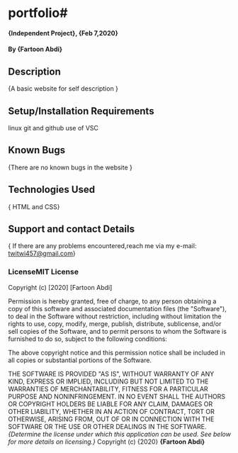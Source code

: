 # portfolio# 
#### {Independent Project}, {Feb 7,2020}
#### By **{Fartoon Abdi}**
## Description
{A basic website for self description }
## Setup/Installation Requirements
linux
git and github
use of VSC
## Known Bugs
{There are no known bugs in the website }
## Technologies Used
{ HTML and CSS}
## Support and contact Details
{ If there are any problems encountered,reach me via my e-mail: twitwi457@gmail.com}
### LicenseMIT License

Copyright (c) [2020] [Fartoon Abdi]

Permission is hereby granted, free of charge, to any person obtaining a copy
of this software and associated documentation files (the "Software"), to deal
in the Software without restriction, including without limitation the rights
to use, copy, modify, merge, publish, distribute, sublicense, and/or sell
copies of the Software, and to permit persons to whom the Software is
furnished to do so, subject to the following conditions:

The above copyright notice and this permission notice shall be included in all
copies or substantial portions of the Software.

THE SOFTWARE IS PROVIDED "AS IS", WITHOUT WARRANTY OF ANY KIND, EXPRESS OR
IMPLIED, INCLUDING BUT NOT LIMITED TO THE WARRANTIES OF MERCHANTABILITY,
FITNESS FOR A PARTICULAR PURPOSE AND NONINFRINGEMENT. IN NO EVENT SHALL THE
AUTHORS OR COPYRIGHT HOLDERS BE LIABLE FOR ANY CLAIM, DAMAGES OR OTHER
LIABILITY, WHETHER IN AN ACTION OF CONTRACT, TORT OR OTHERWISE, ARISING FROM,
OUT OF OR IN CONNECTION WITH THE SOFTWARE OR THE USE OR OTHER DEALINGS IN THE
SOFTWARE.
*{Determine the license under which this application can be used.  See below for more details on licensing.}*
Copyright (c) {2020} **{Fartoon Abdi}**
  
